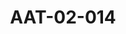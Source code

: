 ---
pid: AAT-02-014
title: AAT-02-014
language: ar
collection: عبد الرحمن علي طه
original_label: 
rights: فدوى علي طه
location_of_original: فدوى علي طه
photographer_or_studio: 
scanned_from: jpeg
_date: '1927'
location: الخرطوم ، كلية غردون
description: 'عبدالرحمن علي طه في كلية غردون التذكارية '
additional_notes: 
permission_display: 'yes'
on_server: 'no'
on_website: 'no'
permalink: "/archive/ar/aat-02-014.html"
layout: photo-page
---